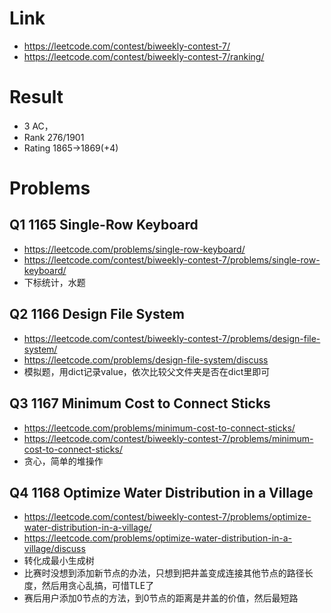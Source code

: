 # Link
- https://leetcode.com/contest/biweekly-contest-7/
- https://leetcode.com/contest/biweekly-contest-7/ranking/

# Result
- 3 AC， 
- Rank 276/1901
- Rating 1865->1869(+4)

# Problems
## Q1 1165 Single-Row Keyboard
- https://leetcode.com/problems/single-row-keyboard/
- https://leetcode.com/contest/biweekly-contest-7/problems/single-row-keyboard/
- 下标统计，水题

## Q2 1166 Design File System
- https://leetcode.com/contest/biweekly-contest-7/problems/design-file-system/
- https://leetcode.com/problems/design-file-system/discuss
- 模拟题，用dict记录value，依次比较父文件夹是否在dict里即可

## Q3 1167 Minimum Cost to Connect Sticks
- https://leetcode.com/problems/minimum-cost-to-connect-sticks/
- https://leetcode.com/contest/biweekly-contest-7/problems/minimum-cost-to-connect-sticks/
- 贪心，简单的堆操作

## Q4 1168 Optimize Water Distribution in a Village
- https://leetcode.com/contest/biweekly-contest-7/problems/optimize-water-distribution-in-a-village/
- https://leetcode.com/problems/optimize-water-distribution-in-a-village/discuss
- 转化成最小生成树
- 比赛时没想到添加新节点的办法，只想到把井盖变成连接其他节点的路径长度，然后用贪心乱搞，可惜TLE了
- 赛后用户添加0节点的方法，到0节点的距离是井盖的价值，然后最短路
